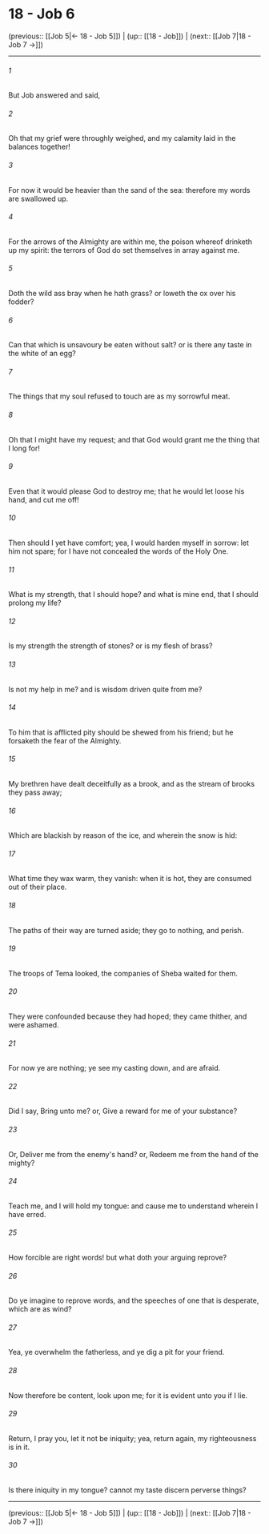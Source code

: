 # 18 - Job 6

(previous:: [[Job 5|← 18 - Job 5]]) | (up:: [[18 - Job]]) | (next:: [[Job 7|18 - Job 7 →]])

***


###### 1 
But Job answered and said, 

###### 2 
Oh that my grief were throughly weighed, and my calamity laid in the balances together! 

###### 3 
For now it would be heavier than the sand of the sea: therefore my words are swallowed up. 

###### 4 
For the arrows of the Almighty are within me, the poison whereof drinketh up my spirit: the terrors of God do set themselves in array against me. 

###### 5 
Doth the wild ass bray when he hath grass? or loweth the ox over his fodder? 

###### 6 
Can that which is unsavoury be eaten without salt? or is there any taste in the white of an egg? 

###### 7 
The things that my soul refused to touch are as my sorrowful meat. 

###### 8 
Oh that I might have my request; and that God would grant me the thing that I long for! 

###### 9 
Even that it would please God to destroy me; that he would let loose his hand, and cut me off! 

###### 10 
Then should I yet have comfort; yea, I would harden myself in sorrow: let him not spare; for I have not concealed the words of the Holy One. 

###### 11 
What is my strength, that I should hope? and what is mine end, that I should prolong my life? 

###### 12 
Is my strength the strength of stones? or is my flesh of brass? 

###### 13 
Is not my help in me? and is wisdom driven quite from me? 

###### 14 
To him that is afflicted pity should be shewed from his friend; but he forsaketh the fear of the Almighty. 

###### 15 
My brethren have dealt deceitfully as a brook, and as the stream of brooks they pass away; 

###### 16 
Which are blackish by reason of the ice, and wherein the snow is hid: 

###### 17 
What time they wax warm, they vanish: when it is hot, they are consumed out of their place. 

###### 18 
The paths of their way are turned aside; they go to nothing, and perish. 

###### 19 
The troops of Tema looked, the companies of Sheba waited for them. 

###### 20 
They were confounded because they had hoped; they came thither, and were ashamed. 

###### 21 
For now ye are nothing; ye see my casting down, and are afraid. 

###### 22 
Did I say, Bring unto me? or, Give a reward for me of your substance? 

###### 23 
Or, Deliver me from the enemy's hand? or, Redeem me from the hand of the mighty? 

###### 24 
Teach me, and I will hold my tongue: and cause me to understand wherein I have erred. 

###### 25 
How forcible are right words! but what doth your arguing reprove? 

###### 26 
Do ye imagine to reprove words, and the speeches of one that is desperate, which are as wind? 

###### 27 
Yea, ye overwhelm the fatherless, and ye dig a pit for your friend. 

###### 28 
Now therefore be content, look upon me; for it is evident unto you if I lie. 

###### 29 
Return, I pray you, let it not be iniquity; yea, return again, my righteousness is in it. 

###### 30 
Is there iniquity in my tongue? cannot my taste discern perverse things?

***

(previous:: [[Job 5|← 18 - Job 5]]) | (up:: [[18 - Job]]) | (next:: [[Job 7|18 - Job 7 →]])
